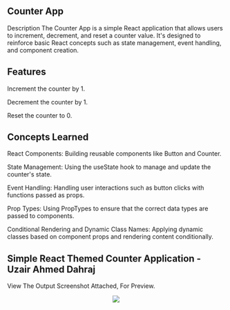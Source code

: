 ## Counter App
Description
The Counter App is a simple React application that allows users to increment, decrement, and reset a counter value. It's designed to reinforce basic React concepts such as state management, event handling, and component creation.

## Features
Increment the counter by 1.

Decrement the counter by 1.

Reset the counter to 0.

## Concepts Learned
React Components: Building reusable components like Button and Counter.

State Management: Using the useState hook to manage and update the counter's state.

Event Handling: Handling user interactions such as button clicks with functions passed as props.

Prop Types: Using PropTypes to ensure that the correct data types are passed to components.

Conditional Rendering and Dynamic Class Names: Applying dynamic classes based on component props and rendering content conditionally.

## Simple React Themed Counter Application - Uzair Ahmed Dahraj
View The Output Screenshot Attached, For Preview.

<p align="center">
  <img src="https://github.com/user-attachments/assets/abffbd34-4936-413a-ae1b-33c1d21f341a" />
</p>
